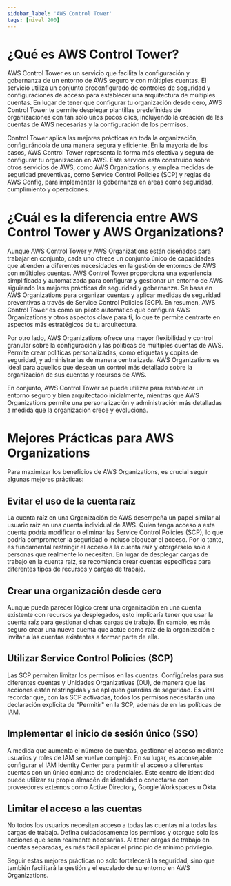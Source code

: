 ```yaml
---
sidebar_label: 'AWS Control Tower'
tags: [nivel 200]
---
```


# ¿Qué es AWS Control Tower?
AWS Control Tower es un servicio que facilita la configuración y gobernanza de un entorno de AWS seguro y con múltiples cuentas. El servicio utiliza un conjunto preconfigurado de controles de seguridad y configuraciones de acceso para establecer una arquitectura de múltiples cuentas. En lugar de tener que configurar tu organización desde cero, AWS Control Tower te permite desplegar plantillas predefinidas de organizaciones con tan solo unos pocos clics, incluyendo la creación de las cuentas de AWS necesarias y la configuración de los permisos.

Control Tower aplica las mejores prácticas en toda la organización, configurándola de una manera segura y eficiente. En la mayoría de los casos, AWS Control Tower representa la forma más efectiva y segura de configurar tu organización en AWS. Este servicio está construido sobre otros servicios de AWS, como AWS Organizations, y emplea medidas de seguridad preventivas, como Service Control Policies (SCP) y reglas de AWS Config, para implementar la gobernanza en áreas como seguridad, cumplimiento y operaciones.

# ¿Cuál es la diferencia entre AWS Control Tower y AWS Organizations?
Aunque AWS Control Tower y AWS Organizations están diseñados para trabajar en conjunto, cada uno ofrece un conjunto único de capacidades que atienden a diferentes necesidades en la gestión de entornos de AWS con múltiples cuentas. AWS Control Tower proporciona una experiencia simplificada y automatizada para configurar y gestionar un entorno de AWS siguiendo las mejores prácticas de seguridad y gobernanza. Se basa en AWS Organizations para organizar cuentas y aplicar medidas de seguridad preventivas a través de Service Control Policies (SCP). En resumen, AWS Control Tower es como un piloto automático que configura AWS Organizations y otros aspectos clave para ti, lo que te permite centrarte en aspectos más estratégicos de tu arquitectura.

Por otro lado, AWS Organizations ofrece una mayor flexibilidad y control granular sobre la configuración y las políticas de múltiples cuentas de AWS. Permite crear políticas personalizadas, como etiquetas y copias de seguridad, y administrarlas de manera centralizada. AWS Organizations es ideal para aquellos que desean un control más detallado sobre la organización de sus cuentas y recursos de AWS.

En conjunto, AWS Control Tower se puede utilizar para establecer un entorno seguro y bien arquitectado inicialmente, mientras que AWS Organizations permite una personalización y administración más detalladas a medida que la organización crece y evoluciona.

# Mejores Prácticas para AWS Organizations
Para maximizar los beneficios de AWS Organizations, es crucial seguir algunas mejores prácticas:

## Evitar el uso de la cuenta raíz
La cuenta raíz en una Organización de AWS desempeña un papel similar al usuario raíz en una cuenta individual de AWS. Quien tenga acceso a esta cuenta podría modificar o eliminar las Service Control Policies (SCP), lo que podría comprometer la seguridad o incluso bloquear el acceso. Por lo tanto, es fundamental restringir el acceso a la cuenta raíz y otorgárselo solo a personas que realmente lo necesiten. En lugar de desplegar cargas de trabajo en la cuenta raíz, se recomienda crear cuentas específicas para diferentes tipos de recursos y cargas de trabajo.

## Crear una organización desde cero
Aunque pueda parecer lógico crear una organización en una cuenta existente con recursos ya desplegados, esto implicaría tener que usar la cuenta raíz para gestionar dichas cargas de trabajo. En cambio, es más seguro crear una nueva cuenta que actúe como raíz de la organización e invitar a las cuentas existentes a formar parte de ella.

## Utilizar Service Control Policies (SCP)
Las SCP permiten limitar los permisos en las cuentas. Configúrelas para sus diferentes cuentas y Unidades Organizativas (OU), de manera que las acciones estén restringidas y se apliquen guardias de seguridad. Es vital recordar que, con las SCP activadas, todos los permisos necesitarán una declaración explícita de "Permitir" en la SCP, además de en las políticas de IAM.

## Implementar el inicio de sesión único (SSO)
A medida que aumenta el número de cuentas, gestionar el acceso mediante usuarios y roles de IAM se vuelve complejo. En su lugar, es aconsejable configurar el IAM Identity Center para permitir el acceso a diferentes cuentas con un único conjunto de credenciales. Este centro de identidad puede utilizar su propio almacén de identidad o conectarse con proveedores externos como Active Directory, Google Workspaces u Okta.

## Limitar el acceso a las cuentas
No todos los usuarios necesitan acceso a todas las cuentas ni a todas las cargas de trabajo. Defina cuidadosamente los permisos y otorgue solo las acciones que sean realmente necesarias. Al tener cargas de trabajo en cuentas separadas, es más fácil aplicar el principio de mínimo privilegio.

Seguir estas mejores prácticas no solo fortalecerá la seguridad, sino que también facilitará la gestión y el escalado de su entorno en AWS Organizations.

